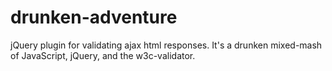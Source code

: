 drunken-adventure
=================

jQuery plugin for validating ajax html responses.  It's a drunken mixed-mash of JavaScript, jQuery, and the w3c-validator.

